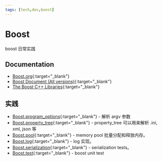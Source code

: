 ```yaml
---
tags: [tech,dev,boost]
---
```


# Boost

boost 日常实践

## Documentation

- [Boost.org](https://www.boost.org/){:target="_blank"}
- [Boost Document (All versions)](https://www.boost.org/doc/){:target="_blank"}
- [The Boost C++ Libraries](https://theboostcpplibraries.com/){:target="_blank"}

## 实践

- [Boost.program_options](https://github.com/xiongjia/recycle.bin/tree/master/scratch/boost/program-options){:target="_blank"} - 解析 argv 参数
- [Boost.property_tree](https://github.com/xiongjia/recycle.bin/tree/master/scratch/boost/property-tree){:target="_blank"} - property_tree 可以用来解析 .ini, xml, json 等
- [Boost.pool](https://github.com/xiongjia/recycle.bin/tree/master/scratch/boost/pool){:target="_blank"} - memory pool 批量分配和释放内存。
- [Boost.log](https://github.com/xiongjia/recycle.bin/tree/master/scratch/boost/log){:target="_blank"} - log 实现。
- [Boost.serialization](https://github.com/xiongjia/recycle.bin/tree/master/scratch/boost/serialization){:target="_blank"} - serialization tests。
- [Boost.test](https://github.com/xiongjia/recycle.bin/tree/master/scratch/boost/test){:target="_blank"} - boost unit test
